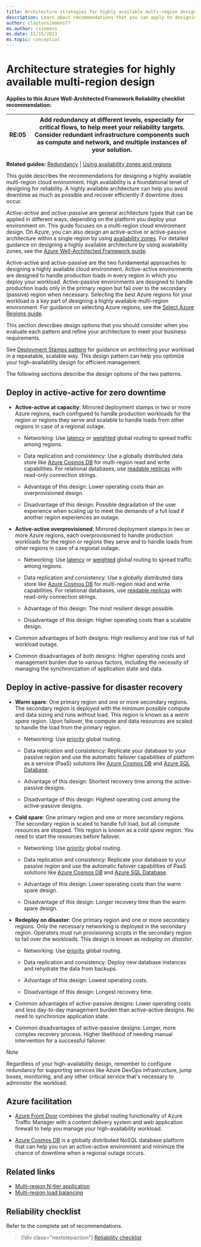```yaml
---
title: Architecture strategies for highly available multi-region design 
description: Learn about recommendations that you can apply to designing a highly available multi-region cloud environment.   
author: claytonsiemens77 
ms.author: csiemens 
ms.date: 11/15/2023
ms.topic: conceptual
---
```


# Architecture strategies for highly available multi-region design

**Applies to this Azure Well-Architected Framework Reliability checklist recommendation:**

|**RE:05**| **Add redundancy at different levels, especially for critical flows**, to help meet your reliability targets. Consider redundant infrastructure components such as compute and network, and multiple instances of your solution.  |
|---|---|

**Related guides:** [Redundancy](redundancy.md) | [Using availability zones and regions](regions-availability-zones.md) 

This guide describes the recommendations for designing a highly available multi-region cloud environment. High availability is a foundational tenet of designing for reliability. A highly available architecture can help you avoid downtime as much as possible and recover efficiently if downtime does occur.

*Active-active* and *active-passive* are general architecture types that can be applied in different ways, depending on the platform you deploy your environment on. This guide focuses on a multi-region cloud environment design. On Azure, you can also design an active-active or active-passive architecture within a single region by using [availability zones](/azure/reliability/availability-zones-overview). For detailed guidance on designing a highly available architecture by using availability zones, see the [Azure Well-Architected Framework guide](regions-availability-zones.md).


Active-active and active-passive are the two fundamental approaches to designing a highly available cloud environment. Active-active environments are designed to handle production loads in every region in which you deploy your workload. Active-passive environments are designed to handle production loads only in the primary region but fail over to the secondary (passive) region when necessary. Selecting the best Azure regions for your workload is a key part of designing a highly available multi-region environment. For guidance on selecting Azure regions, see the [Select Azure Regions guide](/azure/cloud-adoption-framework/ready/azure-setup-guide/regions).

This section describes design options that you should consider when you evaluate each pattern and refine your architecture to meet your business requirements.

See [Deployment Stamps pattern](/azure/architecture/patterns/deployment-stamp) for guidance on architecting your workload in a repeatable, scalable way. This design pattern can help you optimize your high-availability design for efficient management.

The following sections describe the design options of the two patterns.

## Deploy in active-active for zero downtime

-   **Active-active at capacity**: Mirrored deployment stamps in two or more Azure regions, each configured to handle production workloads for the region or regions they serve and scalable to handle loads from other regions in case of a regional outage.

    -   Networking: Use [latency](/azure/frontdoor/routing-methods#latency) or [weighted](/azure/frontdoor/routing-methods#weighted) global routing to spread traffic among regions.

    -   Data replication and consistency: Use a globally distributed data store like [Azure Cosmos DB](/azure/cosmos-db/introduction) for multi-region read and write capabilities. For relational databases, use [readable replicas](/azure/azure-sql/database/read-scale-out) with read-only connection strings.

    -   Advantage of this design: Lower operating costs than an overprovisioned design.

    -   Disadvantage of this design: Possible degradation of the user experience when scaling up to meet the demands of a full load if another region experiences an outage.

-   **Active-active overprovisioned**: Mirrored deployment stamps in two or more Azure regions, each overprovisioned to handle production workloads for the region or regions they serve and to handle loads from other regions in case of a regional outage.

    -   Networking: Use [latency](/azure/frontdoor/routing-methods#latency) or [weighted](/azure/frontdoor/routing-methods#weighted) global routing to spread traffic among regions.

    -   Data replication and consistency: Use a globally distributed data store like [Azure Cosmos DB](/azure/cosmos-db/introduction) for multi-region read and write capabilities. For relational databases, use [readable replicas](/azure/azure-sql/database/read-scale-out) with read-only connection strings.

    -   Advantage of this design: The most resilient design possible.

    -   Disadvantage of this design: Higher operating costs than a scalable design.

-   Common advantages of both designs: High resiliency and low risk of full workload outage.

-   Common disadvantages of both designs: Higher operating costs and management burden due to various factors, including the necessity of managing the synchronization of application state and data.

## Deploy in active-passive for disaster recovery

-   **Warm spare**: One primary region and one or more secondary regions. The secondary region is deployed with the minimum possible compute and data sizing and runs without load. This region is known as a *warm spare* region. Upon failover, the compute and data resources are scaled to handle the load from the primary region.

    -   Networking: Use [priority](/azure/frontdoor/routing-methods#priority) global routing.

    -   Data replication and consistency: Replicate your database to your passive region and use the automatic failover capabilities of platform as a service (PaaS) solutions like [Azure Cosmos DB](/azure/cosmos-db/how-to-manage-database-account#automatic-failover) and [Azure SQL Database](/azure/azure-sql/database/auto-failover-group-sql-db).

    -   Advantage of this design: Shortest recovery time among the active-passive designs.

    -   Disadvantage of this design: Highest operating cost among the active-passive designs.

-   **Cold spare**: One primary region and one or more secondary regions. The secondary region is scaled to handle full load, but all compute resources are stopped. This region is known as a *cold spare* region. You need to start the resources before failover.

    -   Networking: Use [priority](/azure/frontdoor/routing-methods#priority) global routing.

    -   Data replication and consistency: Replicate your database to your passive region and use the automatic failover capabilities of PaaS solutions like [Azure Cosmos DB](/azure/cosmos-db/how-to-manage-database-account#automatic-failover) and [Azure SQL Database](/azure/azure-sql/database/auto-failover-group-sql-db).

    -   Advantage of this design: Lower operating costs than the warm spare design.

    -   Disadvantage of this design: Longer recovery time than the warm spare design.

-   **Redeploy on disaster**: One primary region and one or more secondary regions. Only the necessary networking is deployed in the secondary region. Operators must run provisioning scripts in the secondary region to fail over the workloads. This design is known as *redeploy on disaster*.

    -   Networking: Use [priority](/azure/frontdoor/routing-methods#priority) global routing.

    -   Data replication and consistency: Deploy new database instances and rehydrate the data from backups.

    -   Advantage of this design: Lowest operating costs.

    -   Disadvantage of this design: Longest recovery time.

-   Common advantages of active-passive designs: Lower operating costs and less day-to-day management burden than active-active designs. No need to synchronize application state.

-   Common disadvantages of active-passive designs: Longer, more complex recovery process. Higher likelihood of needing manual intervention for a successful failover.

> [!Note] 
> Regardless of your high-availability design, remember to configure redundancy for supporting services like Azure DevOps infrastructure, jump boxes, monitoring, and any other critical service that's necessary to administer the workload.

## Azure facilitation

-   [Azure Front Door](https://azure.microsoft.com/products/frontdoor) combines the global routing functionality of Azure Traffic Manager with a content delivery system and web application firewall to help you manage your high-availability workload.

-   [Azure Cosmos DB](/azure/cosmos-db/introduction) is a globally distributed NoSQL database platform that can help you run an active-active environment and minimize the chance of downtime when a regional outage occurs.

## Related links

- [Multi-region N-tier application](/azure/architecture/reference-architectures/n-tier/multi-region-sql-server)
- [Multi-region load balancing ](/azure/architecture/high-availability/reference-architecture-traffic-manager-application-gateway)

## Reliability checklist  

Refer to the complete set of recommendations. 

> [!div class="nextstepaction"] 
> [Reliability checklist](checklist.md)  
